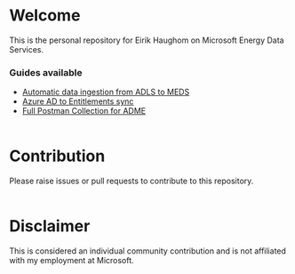 # Welcome
This is the personal repository for Eirik Haughom on Microsoft Energy Data Services.

### Guides available
- [Automatic data ingestion from ADLS to MEDS](/Guides/Synapse/DataLakeIngestion/)
- [Azure AD to Entitlements sync](/Guides/AADEntitlementsSync/readme.md)
- [Full Postman Collection for ADME](/Guides/Postman%20Collection/readme.md)
<br /><br />

# Contribution
Please raise issues or pull requests to contribute to this repository.
<br /><br />

# Disclaimer
This is considered an individual community contribution and is not affiliated with my employment at Microsoft.